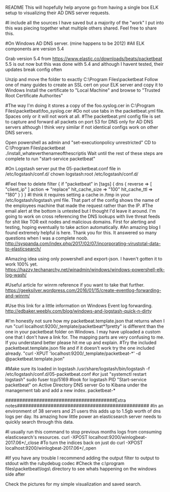 README
This will hopefully help anyone go from having a single box ELK setup to visualizing their AD DNS server requests.
 
#I include all the sources I have saved but a majority of the "work" I put into this was piecing together what multiple others shared. Feel free to share this. 

#On Windows AD DNS server. (mine happens to be 2012)
#All ELK components are version 5.4

Grab version 5.4 from https://www.elastic.co/downloads/beats/packetbeat
5.5 is out now but this was done with 5.4 and although I havent tested, their updates break config often


Unzip and move the folder to exactly C:\Program Files\packetbeat
Follow one of many guides to create an SSL cert on your ELK server and copy it to Windows
Install the certificate to "Local Machine" and browse to "Trusted Root Certificate Authorites"

#The way I'm doing it stores a copy of the foo.syslog.cer in C:\Program Files\packetbeat\foo_syslog.cer
#Do not use tabs in the packetbeat.yml file.  Spaces only or it will not work at all.
#The packetbeat.yml config file is set to capture and forward all packets on port 53 for DNS only for AD DNS servers although I think very similar if not identical configs work on other DNS servers.

Open powershell as admin and "set-executionpolicy unrestricted"
	CD to C:\Program Files\packetbeat\
	./install_whateverthenameofthescriptis
	Wait until the rest of these steps are complete to run "start-service packetbeat"
	

#On Logstash server
put the 05-packetbeat.conf file in /etc/logstash/conf.d/
chown logstash:root /etc/logstash/conf.d/

#Feel free to delete 
filter {
   if "packetbeat" in [tags] {
	dns {
		reverse => [ "client_ip" ]
		action => "replace"
		hit_cache_size => "100"
		hit_cache_ttl => "180"
	}
   }
}
#I think it requires setting a cache in /tmp in your /etc/logstash/logstash.yml file. That part of the config shows the name of the employees machine that made the request rather than the IP.
#The email alert at the bottom is untested but I thought I'd leave it around.  I'm going to work on cross referencing the DNS lookups with live threat feeds for shit like TOR exit nodes and malicious domains.  First for alerting and testing, hoping eventually to take action automatically.
#An amazing blog I found extremely helpful is here. Thank you for this.  It answered so many questions when I was a complete noob.
http://syspanda.com/index.php/2017/02/07/incorporating-virustotal-data-to-elasticsearch/

#Amazing idea using only powershell and export-json. I haven't gotten it to work 100% yet. https://hazzy.techanarchy.net/winadmin/windows/windows-powershell-elk-log-wash/

#Useful article for winrm reference if you want to take that further. https://geeksilver.wordpress.com/2016/01/15/create-eventlog-forwarding-and-winrm/

#Use this link for a little information on Windows Event log forwarding. 
http://edbaker.weebly.com/blog/windows-and-logstash-quick-n-dirty

#I'm honestly not sure how my packetbeat.template.json that returns when I run "curl localhost:9200/_template/packetbeat*?pretty" is different than the one in your packetbeat folder on Windows. I may have uploaded a custom one that I don't have a link for.  The mapping parts are very confusing to me.  If you understand better please hit me up and explain.
#Try the included packetbeat.template.json file and if it doesn't work try the one included already.
"curl -XPUT 'localhost:9200/_template/packetbeat-*' -d @packetbeat.template.json"

#Make sure its loaded in logstash
/usr/share/logstash/bin/logstash -f /etc/logstash/conf.d/05-packetbeat.conf   #or just "systemctl restart logstash"
sudo fuser tcp/5169
	#look for logstash PID
"Start-service packetbeat" on Active Directory DNS server
Go to Kibana under the management tab and add a new index. packetbeat-*



#######################################Extra notes###############################################
#In an environment of 38 servers and 21 users this adds up to 1.5gb worth of dns logs per day.  Its 
amazing how little power an elasticsearch server needs to quickly search through this data.

#I usually run this command to stop previous months logs from consuming elasticsearch's resources.
	curl -XPOST localhost:9200/winlogbeat-2017.06*/_close
		#To turn the indices back on just do curl -XPOST localhost:9200/winlogbeat-2017.06*/_open


#If you have any trouble I recommend adding the output filter to output to stdout with the rubydebug codec 
#Check the c:\program files\packetbeat\logs\ directory to see whats happening on the windows side after 



Check the pictures for my simple visualization and saved search.


